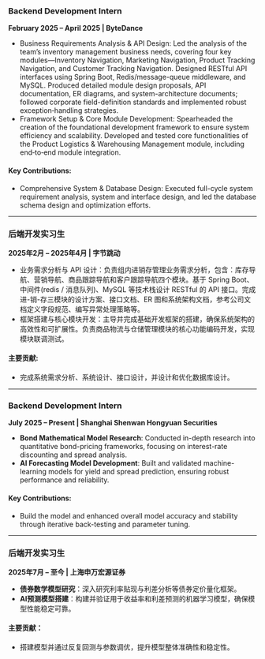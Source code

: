 ### **Backend Development Intern**  
**February 2025 – April 2025 | ByteDance**  

- Business Requirements Analysis & API Design: Led the analysis of the team’s inventory management business needs, covering four key modules—Inventory Navigation, Marketing Navigation, Product Tracking Navigation, and Customer Tracking Navigation. Designed RESTful API interfaces using Spring Boot, Redis/message-queue middleware, and MySQL. Produced detailed module design proposals, API documentation, ER diagrams, and system-architecture documents; followed corporate field-definition standards and implemented robust exception‑handling strategies.
- Framework Setup & Core Module Development: Spearheaded the creation of the foundational development framework to ensure system efficiency and scalability. Developed and tested core functionalities of the Product Logistics & Warehousing Management module, including end‑to‑end module integration.

#### Key Contributions:  
- Comprehensive System & Database Design: Executed full-cycle system requirement analysis, system and interface design, and led the database schema design and optimization efforts.  

---

### **后端开发实习生**  
**2025年2月 – 2025年4月 | 字节跳动**  

- 业务需求分析与 API 设计：负责组内进销存管理业务需求分析，包含：库存导航、营销导航、商品跟踪导航和客户跟踪导航四个模块。基于 Spring Boot、中间件(redis / 消息队列)、MySQL 等技术栈设计 RESTful 的 API 接口。完成进-销-存三模块的设计方案、接口文档、ER 图和系统架构文档，参考公司文档定义字段规范、编写异常处理策略等。
- 框架搭建与核心模块开发：主导并完成基础开发框架的搭建，确保系统架构的高效性和可扩展性。负责商品物流与仓储管理模块的核心功能编码开发，实现模块联调测试。

#### 主要贡献:  
- 完成系统需求分析、系统设计、接口设计，并设计和优化数据库设计。

---

### **Backend Development Intern**

**July 2025 – Present | Shanghai Shenwan Hongyuan Securities**

* **Bond Mathematical Model Research**: Conducted in-depth research into quantitative bond-pricing frameworks, focusing on interest-rate discounting and spread analysis.
* **AI Forecasting Model Development**: Built and validated machine-learning models for yield and spread prediction, ensuring robust performance and reliability.

#### Key Contributions:

* Build the model and enhanced overall model accuracy and stability through iterative back-testing and parameter tuning.

---

### **后端开发实习生**

**2025年7月 – 至今 | 上海申万宏源证券**

* **债券数学模型研究**：深入研究利率贴现与利差分析等债券定价量化框架。
* **AI预测模型搭建**：构建并验证用于收益率和利差预测的机器学习模型，确保模型性能稳定可靠。

#### 主要贡献：

* 搭建模型并通过反复回测与参数调优，提升模型整体准确性和稳定性。
